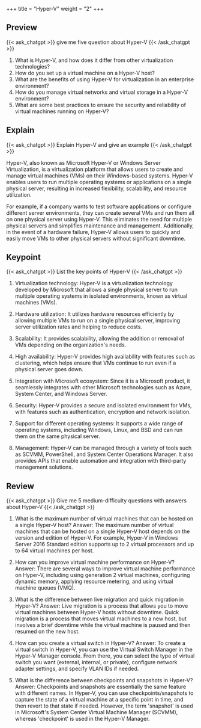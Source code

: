 +++
title = "Hyper-V"
weight = "2"
+++
## Preview
{{< ask_chatgpt >}}
give me five question about Hyper-V
{{< /ask_chatgpt >}}



1. What is Hyper-V, and how does it differ from other virtualization technologies?
2. How do you set up a virtual machine on a Hyper-V host?
3. What are the benefits of using Hyper-V for virtualization in an enterprise environment?
4. How do you manage virtual networks and virtual storage in a Hyper-V environment?
5. What are some best practices to ensure the security and reliability of virtual machines running on Hyper-V?   

## Explain
{{< ask_chatgpt >}}
Explain Hyper-V and give an example
{{< /ask_chatgpt >}}



Hyper-V, also known as Microsoft Hyper-V or Windows Server Virtualization, is a virtualization platform that allows users to create and manage virtual machines (VMs) on their Windows-based systems. Hyper-V enables users to run multiple operating systems or applications on a single physical server, resulting in increased flexibility, scalability, and resource utilization.

For example, if a company wants to test software applications or configure different server environments, they can create several VMs and run them all on one physical server using Hyper-V. This eliminates the need for multiple physical servers and simplifies maintenance and management. Additionally, in the event of a hardware failure, Hyper-V allows users to quickly and easily move VMs to other physical servers without significant downtime.   

## Keypoint
{{< ask_chatgpt >}}
List the key points of Hyper-V
{{< /ask_chatgpt >}}



1. Virtualization technology: Hyper-V is a virtualization technology developed by Microsoft that allows a single physical server to run multiple operating systems in isolated environments, known as virtual machines (VMs).

2. Hardware utilization: It utilizes hardware resources efficiently by allowing multiple VMs to run on a single physical server, improving server utilization rates and helping to reduce costs.

3. Scalability: It provides scalability, allowing the addition or removal of VMs depending on the organization's needs.

4. High availability: Hyper-V provides high availability with features such as clustering, which helps ensure that VMs continue to run even if a physical server goes down.

5. Integration with Microsoft ecosystem: Since it is a Microsoft product, it seamlessly integrates with other Microsoft technologies such as Azure, System Center, and Windows Server.

6. Security: Hyper-V provides a secure and isolated environment for VMs, with features such as authentication, encryption and network isolation.

7. Support for different operating systems: It supports a wide range of operating systems, including Windows, Linux, and BSD and can run them on the same physical server.

8. Management: Hyper-V can be managed through a variety of tools such as SCVMM, PowerShell, and System Center Operations Manager. It also provides APIs that enable automation and integration with third-party management solutions.   

## Review
{{< ask_chatgpt >}}
Give me 5 medium-difficulty questions with answers about Hyper-V
{{< /ask_chatgpt >}}



1. What is the maximum number of virtual machines that can be hosted on a single Hyper-V host?
Answer: The maximum number of virtual machines that can be hosted on a single Hyper-V host depends on the version and edition of Hyper-V. For example, Hyper-V in Windows Server 2016 Standard edition supports up to 2 virtual processors and up to 64 virtual machines per host.

2. How can you improve virtual machine performance on Hyper-V?
Answer: There are several ways to improve virtual machine performance on Hyper-V, including using generation 2 virtual machines, configuring dynamic memory, applying resource metering, and using virtual machine queues (VMQ).

3. What is the difference between live migration and quick migration in Hyper-V?
Answer: Live migration is a process that allows you to move virtual machines between Hyper-V hosts without downtime. Quick migration is a process that moves virtual machines to a new host, but involves a brief downtime while the virtual machine is paused and then resumed on the new host.

4. How can you create a virtual switch in Hyper-V?
Answer: To create a virtual switch in Hyper-V, you can use the Virtual Switch Manager in the Hyper-V Manager console. From there, you can select the type of virtual switch you want (external, internal, or private), configure network adapter settings, and specify VLAN IDs if needed.

5. What is the difference between checkpoints and snapshots in Hyper-V?
Answer: Checkpoints and snapshots are essentially the same feature with different names. In Hyper-V, you can use checkpoints/snapshots to capture the state of a virtual machine at a specific point in time, and then revert to that state if needed. However, the term 'snapshot' is used in Microsoft's System Center Virtual Machine Manager (SCVMM), whereas 'checkpoint' is used in the Hyper-V Manager.   

